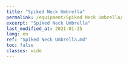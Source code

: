 ```yaml
---
title: "Spiked Neck Umbrella"
permalink: /equipment/Spiked Neck Umbrella/
excerpt: "Spiked Neck Umbrella"
last_modified_at: 2021-01-25
lang: en
ref: "Spiked Neck Umbrella.md"
toc: false
classes: wide
---
```


